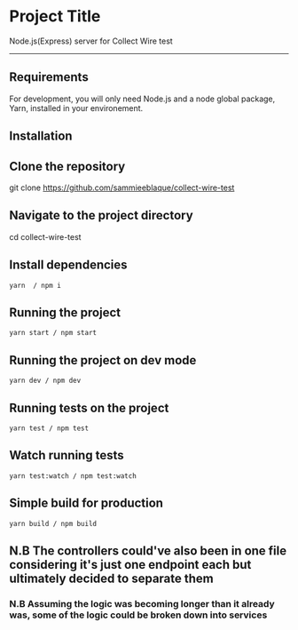 # Project Title

Node.js(Express) server for Collect Wire test

---

## Requirements

For development, you will only need Node.js and a node global package, Yarn, installed in your environement.

## Installation

## Clone the repository

git clone <https://github.com/sammieeblaque/collect-wire-test>

## Navigate to the project directory

cd collect-wire-test

## Install dependencies

    yarn  / npm i

## Running the project

    yarn start / npm start

## Running the project on dev mode

    yarn dev / npm dev

## Running tests on the project

    yarn test / npm test

## Watch running tests

    yarn test:watch / npm test:watch

## Simple build for production

    yarn build / npm build

## N.B The controllers could've also been in one file considering it's just one endpoint each but ultimately decided to separate them

### N.B Assuming the logic was becoming longer than it already was, some of the logic could be broken down into services
